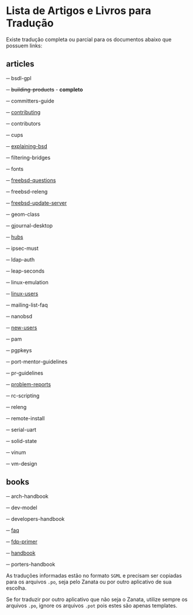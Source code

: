 
# Lista de Artigos e Livros para Tradução

Existe tradução completa ou parcial para os documentos abaixo que possuem links:

## articles

─ bsdl-gpl

─ ~~building-products~~ - **completo**

─ committers-guide

─ [contributing](https://github.com/freebsd/freebsd-doc/blob/master/pt_BR.ISO8859-1/articles/contributing/article.xml)

─ contributors

─ cups

─ [explaining-bsd](https://github.com/freebsd/freebsd-doc/blob/master/pt_BR.ISO8859-1/articles/explaining-bsd/article.xml)

─ filtering-bridges

─ fonts

─ [freebsd-questions](https://github.com/freebsd/freebsd-doc/blob/master/pt_BR.ISO8859-1/articles/freebsd-questions/article.xml)

─ freebsd-releng

─ [freebsd-update-server](https://github.com/freebsd/freebsd-doc/blob/master/pt_BR.ISO8859-1/articles/freebsd-questions/article.xml)

─ geom-class

─ gjournal-desktop

─ [hubs](https://github.com/freebsd/freebsd-doc/blob/master/pt_BR.ISO8859-1/articles/hubs/article.xml)

─ ipsec-must

─ ldap-auth

─ leap-seconds

─ linux-emulation

─ [linux-users](https://github.com/freebsd/freebsd-doc/blob/master/pt_BR.ISO8859-1/articles/linux-users/article.xml)

─ mailing-list-faq

─ nanobsd

─ [new-users](https://github.com/freebsd/freebsd-doc/blob/master/pt_BR.ISO8859-1/articles/new-users/article.xml)

─ pam

─ pgpkeys

─ port-mentor-guidelines

─ pr-guidelines

─ [problem-reports](https://github.com/freebsd/freebsd-doc/blob/master/pt_BR.ISO8859-1/articles/problem-reports/article.xml)

─ rc-scripting

─ releng

─ remote-install

─ serial-uart

─ solid-state

─ vinum

─ vm-design


## books

─ arch-handbook

─ dev-model

─ developers-handbook

─ [faq](https://github.com/freebsd/freebsd-doc/blob/master/pt_BR.ISO8859-1/books/faq/book.xml)

─ [fdp-primer](https://github.com/freebsd/freebsd-doc/tree/master/pt_BR.ISO8859-1/books/fdp-primer)

─ [handbook](https://github.com/freebsd/freebsd-doc/tree/master/pt_BR.ISO8859-1/books/handbook)

─ porters-handbook


As traduções informadas estão no formato `SGML` e precisam ser copiadas para
os arquivos `.po`, seja pelo Zanata ou por outro aplicativo de sua escolha.

Se for traduzir por outro aplicativo que não seja o Zanata, utilize sempre os
arquivos `.po`, ignore os arquivos `.pot` pois estes são apenas templates.
